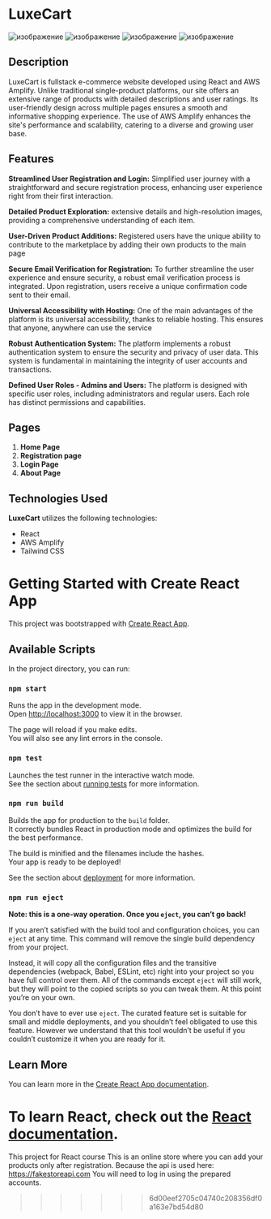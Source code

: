 # LuxeCart

![изображение](https://github.com/KhSanzhar/React-Fall/assets/98977002/69b751d6-7e4c-4469-9313-ca9dcfb9f193)
![изображение](https://github.com/KhSanzhar/React-Fall/assets/98977002/d8cbca18-9869-423f-b4c0-030cb763463d)
![изображение](https://github.com/KhSanzhar/React-Fall/assets/98977002/4f0fad01-0ba5-4563-aa29-c685bc993c46)
![изображение](https://github.com/KhSanzhar/React-Fall/assets/98977002/02267272-97c5-4d88-a1e5-5a49d1375d61)

## Description

 LuxeCart is fullstack e-commerce website developed using React and AWS Amplify. Unlike traditional single-product platforms, our site offers an extensive range of products with detailed descriptions and user ratings. Its user-friendly design across multiple pages ensures a smooth and informative shopping experience. The use of AWS Amplify enhances the site's performance and scalability, catering to a diverse and growing user base.

## Features

**Streamlined User Registration and Login:** Simplified user journey with a straightforward and secure registration process, enhancing user experience right from their first interaction.

**Detailed Product Exploration:** extensive details and high-resolution images, providing a comprehensive understanding of each item.

**User-Driven Product Additions:** Registered users have the unique ability to contribute to the marketplace by adding their own products to the main page

**Secure Email Verification for Registration:** To further streamline the user experience and ensure security, a robust email verification process is integrated. Upon registration, users receive a unique confirmation code sent to their email. 

**Universal Accessibility with Hosting:** One of the main advantages of the platform is its universal accessibility, thanks to reliable hosting. This ensures that anyone, anywhere can use the service

**Robust Authentication System:** The platform implements a robust authentication system to ensure the security and privacy of user data. This system is fundamental in maintaining the integrity of user accounts and transactions.

**Defined User Roles - Admins and Users:** The platform is designed with specific user roles, including administrators and regular users. Each role has distinct permissions and capabilities.

## Pages

1. **Home Page**
2. **Registration page**
3. **Login Page**
4. **About Page**

## Technologies Used
**LuxeCart** utilizes the following technologies:

- React
- AWS Amplify
- Tailwind CSS


# Getting Started with Create React App

This project was bootstrapped with [Create React App](https://github.com/facebook/create-react-app).

## Available Scripts

In the project directory, you can run:

### `npm start`

Runs the app in the development mode.\
Open [http://localhost:3000](http://localhost:3000) to view it in the browser.

The page will reload if you make edits.\
You will also see any lint errors in the console.

### `npm test`

Launches the test runner in the interactive watch mode.\
See the section about [running tests](https://facebook.github.io/create-react-app/docs/running-tests) for more information.

### `npm run build`

Builds the app for production to the `build` folder.\
It correctly bundles React in production mode and optimizes the build for the best performance.

The build is minified and the filenames include the hashes.\
Your app is ready to be deployed!

See the section about [deployment](https://facebook.github.io/create-react-app/docs/deployment) for more information.

### `npm run eject`

**Note: this is a one-way operation. Once you `eject`, you can’t go back!**

If you aren’t satisfied with the build tool and configuration choices, you can `eject` at any time. This command will remove the single build dependency from your project.

Instead, it will copy all the configuration files and the transitive dependencies (webpack, Babel, ESLint, etc) right into your project so you have full control over them. All of the commands except `eject` will still work, but they will point to the copied scripts so you can tweak them. At this point you’re on your own.

You don’t have to ever use `eject`. The curated feature set is suitable for small and middle deployments, and you shouldn’t feel obligated to use this feature. However we understand that this tool wouldn’t be useful if you couldn’t customize it when you are ready for it.

## Learn More

You can learn more in the [Create React App documentation](https://facebook.github.io/create-react-app/docs/getting-started).

To learn React, check out the [React documentation](https://reactjs.org/).
=======
This project for React course 
This is an online store where you can add your products only after registration. Because the api is used here: https://fakestoreapi.com You will need to log in using the prepared accounts.
>>>>>>> 6d00eef2705c04740c208356df0a163e7bd54d80
